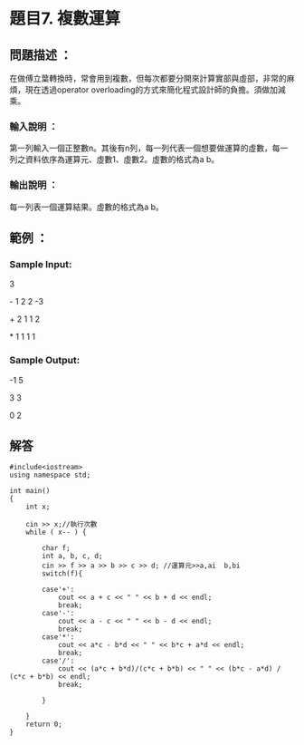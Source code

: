 # 題目7. 複數運算

## 問題描述 ：

在做傅立葉轉換時，常會用到複數，但每次都要分開來計算實部與虛部，非常的麻煩，現在透過operator overloading的方式來簡化程式設計師的負擔。須做加減乘。

### 輸入說明 ：

第一列輸入一個正整數n。其後有n列，每一列代表一個想要做運算的虛數，每一列之資料依序為運算元、虛數1、虛數2。虛數的格式為a b。

### 輸出說明 ：

每一列表一個運算結果。虛數的格式為a b。

## 範例 ：

### Sample Input:
3

\- 1 2 2 -3

\+ 2 1 1 2

\* 1 1 1 1

### Sample Output:


\-1 5

3 3

0 2

## 解答

```
#include<iostream>
using namespace std;

int main()
{
    int x;
    
    cin >> x;//執行次數
    while ( x-- ) {

        char f;
        int a, b, c, d;
        cin >> f >> a >> b >> c >> d; //運算元>>a,ai  b,bi
        switch(f){
            
        case'+':
            cout << a + c << " " << b + d << endl;
            break;
        case'-':
            cout << a - c << " " << b - d << endl;
            break;
        case'*':
            cout << a*c - b*d << " " << b*c + a*d << endl;
            break;
        case'/':
            cout << (a*c + b*d)/(c*c + b*b) << " " << (b*c - a*d) / (c*c + b*b) << endl;
            break;

        }
    
    }
    return 0;
}
```
